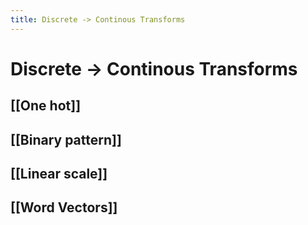 ```yaml
---
title: Discrete -> Continous Transforms
---
```


# Discrete -> Continous Transforms

## [[One hot]]

## [[Binary pattern]]

## [[Linear scale]]

## [[Word Vectors]]






























































